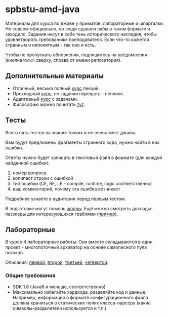 # spbstu-amd-java

Материалы для курса по джаве у приматов: лабораторные и шпаргалки.
Не совсем официально, но люди сдавали лабы в таком формате и заходило.
Задания несут в себе тень исторического наследия, чтобы удовлетворять требованиям преподавателя.
Если что-то кажется странным и непонятным - так оно и есть.

Чтобы не пропускать обновления, подпишитесь на уведомления (кнопка `Watch` сверху, справа от имени репозитория).


## Дополнительные материалы

- Отличный, весьма полный [курс](https://compscicenter.ru/courses/java/nsk/2017-autumn/classes/3384/) лекций.
- Прохладный [курс](https://stepik.org/course/187/syllabus?auth=registration), но задачки порешать - неплохо.
- Адаптивный [курс](https://stepik.org/course/2403/?auth=registration) с задачами.
- Философию можно почитать [тут](https://github.com/winter-yuki/spbstu-amd-java/blob/master/PHILOSOPHY.md).


## Тесты

Всего пять тестов на знание тонких и не очень мест джавы.

Вам будут предложены фрагменты странного кода, нужно найти в них ошибки.

Ответы нужно будет записать в текстовый файл в формате (для каждой найденной ошибки):
1. номер вопроса
2. копипаст строки с ошибкой
3. тип ошибки (CE, RE, LE - compile, runtime, logic соответственно)
4. ваш комментарий, почему эта ошибка возникает

Подробнее узнаете в аудитории перед первым тестом.

В подготовке могут помочь [шпоры](https://github.com/winter-yuki/spbstu-amd-java/blob/master/TRICKY.md).
Ещё можно смотреть доклады-паззлеры для интересующихся граблями ([пример](https://youtu.be/7PnYBYL9pnc)).


## Лабораторные

В курсе 4 лабораторные работы. Они вместе складываются в один проект -
многопоточный архиватор на основе самописного пула потоков.

Описания:
[первой](https://github.com/winter-yuki/spbstu-amd-java/blob/master/LAB1.md),
[второй](https://github.com/winter-yuki/spbstu-amd-java/blob/master/LAB2.md),
[третьей](https://github.com/winter-yuki/spbstu-amd-java/blob/master/LAB3.md),
[четвертой](https://github.com/winter-yuki/spbstu-amd-java/blob/master/LAB4.md).


### Общие требования

- SDK 1.8 (Java8 и меньше, соответственно)
- Максимально избегайте хардкода, разделяйте код и данные.
Например, информация о формате конфигурационного файла должна храниться в статических полях класса-парсера
(какие символы-разделители используется и т.п.).
